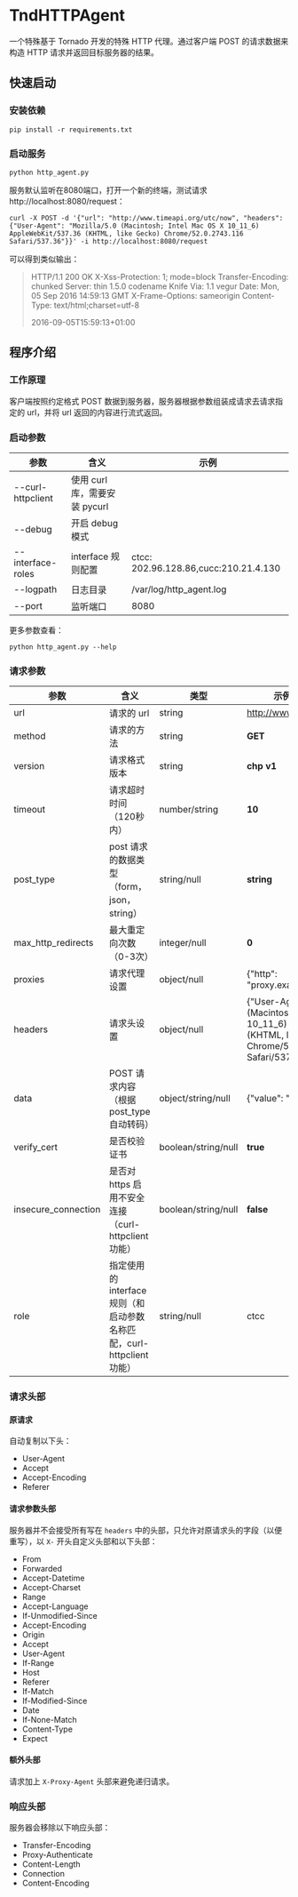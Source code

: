 # TndHTTPAgent

一个特殊基于 Tornado 开发的特殊 HTTP 代理。通过客户端 POST 的请求数据来构造 HTTP 请求并返回目标服务器的结果。

## 快速启动

### 安装依赖

```shell
pip install -r requirements.txt
```



### 启动服务

```shell
python http_agent.py
```

服务默认监听在8080端口，打开一个新的终端，测试请求 http://localhost:8080/request：

```shell
curl -X POST -d '{"url": "http://www.timeapi.org/utc/now", "headers": {"User-Agent": "Mozilla/5.0 (Macintosh; Intel Mac OS X 10_11_6) AppleWebKit/537.36 (KHTML, like Gecko) Chrome/52.0.2743.116 Safari/537.36"}}' -i http://localhost:8080/request
```

可以得到类似输出：

> HTTP/1.1 200 OK
> X-Xss-Protection: 1; mode=block
> Transfer-Encoding: chunked
> Server: thin 1.5.0 codename Knife
> Via: 1.1 vegur
> Date: Mon, 05 Sep 2016 14:59:13 GMT
> X-Frame-Options: sameorigin
> Content-Type: text/html;charset=utf-8
>
> 2016-09-05T15:59:13+01:00



## 程序介绍

### 工作原理

客户端按照约定格式 POST 数据到服务器，服务器根据参数组装成请求去请求指定的 url，并将 url 返回的内容进行流式返回。



### 启动参数

| 参数                | 含义                    | 示例                                    |
| ----------------- | --------------------- | ------------------------------------- |
| --curl-httpclient | 使用 curl 库，需要安装 pycurl |                                       |
| --debug           | 开启 debug 模式           |                                       |
| --interface-roles | interface 规则配置        | ctcc: 202.96.128.86,cucc:210.21.4.130 |
| --logpath         | 日志目录                  | /var/log/http_agent.log               |
| --port            | 监听端口                  | 8080                                  |

更多参数查看：

```shell
python http_agent.py --help
```



### 请求参数

| 参数                  | 含义                                       | 类型                  | 示例（加粗为默认）                                |
| ------------------- | ---------------------------------------- | ------------------- | ---------------------------------------- |
| url                 | 请求的 url                                  | string              | http://www.timeapi.org/utc/now           |
| method              | 请求的方法                                    | string              | **GET**                                  |
| version             | 请求格式版本                                   | string              | **chp v1**                               |
| timeout             | 请求超时时间（120秒内）                            | number/string       | **10**                                   |
| post_type           | post 请求的数据类型（form，json，string）           | string/null         | **string**                               |
| max_http_redirects  | 最大重定向次数（0-3次）                            | integer/null        | **0**                                    |
| proxies             | 请求代理设置                                   | object/null         | {"http": "proxy.example.com:1080"}       |
| headers             | 请求头设置                                    | object/null         | {"User-Agent": "Mozilla/5.0 (Macintosh; Intel Mac OS X 10_11_6) AppleWebKit/537.36 (KHTML, like Gecko) Chrome/52.0.2743.116 Safari/537.36"} |
| data                | POST 请求内容（根据 post_type 自动转码）             | object/string/null  | {"value": "xx"}                          |
| verify_cert         | 是否校验证书                                   | boolean/string/null | **true**                                 |
| insecure_connection | 是否对 https 启用不安全连接（curl-httpclient 功能）    | boolean/string/null | **false**                                |
| role                | 指定使用的 interface 规则（和启动参数名称匹配，curl-httpclient 功能） | string/null         | ctcc                                     |



### 请求头部

#### 原请求

自动复制以下头：

- User-Agent
- Accept
- Accept-Encoding
- Referer

#### 请求参数头部

服务器并不会接受所有写在 `headers` 中的头部，只允许对原请求头的字段（以便重写），以 `X-` 开头自定义头部和以下头部：

- From
- Forwarded
- Accept-Datetime
- Accept-Charset
- Range
- Accept-Language
- If-Unmodified-Since
- Accept-Encoding
- Origin
- Accept
- User-Agent
- If-Range
- Host
- Referer
- If-Match
- If-Modified-Since
- Date
- If-None-Match
- Content-Type
- Expect

#### 额外头部

请求加上 `X-Proxy-Agent` 头部来避免递归请求。



### 响应头部

服务器会移除以下响应头部：

- Transfer-Encoding
- Proxy-Authenticate
- Content-Length
- Connection
- Content-Encoding
